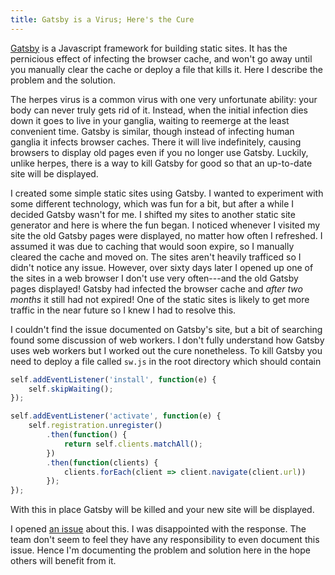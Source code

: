 ```yaml
---
title: Gatsby is a Virus; Here's the Cure
---
```


[Gatsby][gatsby] is a Javascript framework for building static sites. It has the pernicious effect of infecting the browser cache, and won't go away until you manually clear the cache or deploy a file that kills it. Here I describe the problem and the solution.

<!-- more -->

The herpes virus is a common virus with one very unfortunate ability: your body can never truly gets rid of it. Instead, when the initial infection dies down it goes to live in your ganglia, waiting to reemerge at the least convenient time. Gatsby is similar, though instead of infecting human ganglia it infects browser caches. There it will live indefinitely, causing browsers to display old pages even if you no longer use Gatsby. Luckily, unlike herpes, there is a way to kill Gatsby for good so that an up-to-date site will be displayed.

I created some simple static sites using Gatsby. I wanted to experiment with some different technology, which was fun for a bit, but after a while I decided Gatsby wasn't for me. I shifted my sites to another static site generator and here is where the fun began. I noticed whenever I visited my site the old Gatsby pages were displayed, no matter how often I refreshed. I assumed it was due to caching that would soon expire, so I manually cleared the cache and moved on. The sites aren't heavily trafficed so I didn't notice any issue. However, over sixty days later I opened up one of the sites in a web browser I don't use very often---and the old Gatsby pages displayed! Gatsby had infected the browser cache and *after two months* it still had not expired! One of the static sites is likely to get more traffic in the near future so I knew I had to resolve this.

I couldn't find the issue documented on Gatsby's site, but a bit of searching found some discussion of web workers. I don't fully understand how Gatsby uses web workers but I worked out the cure nonetheless. To kill Gatsby you need to deploy a file called `sw.js` in the root directory which should contain

```javascript
self.addEventListener('install', function(e) {
    self.skipWaiting();
});

self.addEventListener('activate', function(e) {
    self.registration.unregister()
        .then(function() {
            return self.clients.matchAll();
        })
        .then(function(clients) {
            clients.forEach(client => client.navigate(client.url))
        });
});
```

With this in place Gatsby will be killed and your new site will be displayed.

I opened [an issue][issue] about this. I was disappointed with the response. The team don't seem to feel they have any responsibility to even document this issue. Hence I'm documenting the problem and solution here in the hope others will benefit from it.

[gatsby]: https://www.gatsbyjs.org/
[herpes]: https://en.wikipedia.org/wiki/Herpes_simplex_virus
[issue]: https://github.com/gatsbyjs/gatsby/issues/15623#issuecomment-510405199
